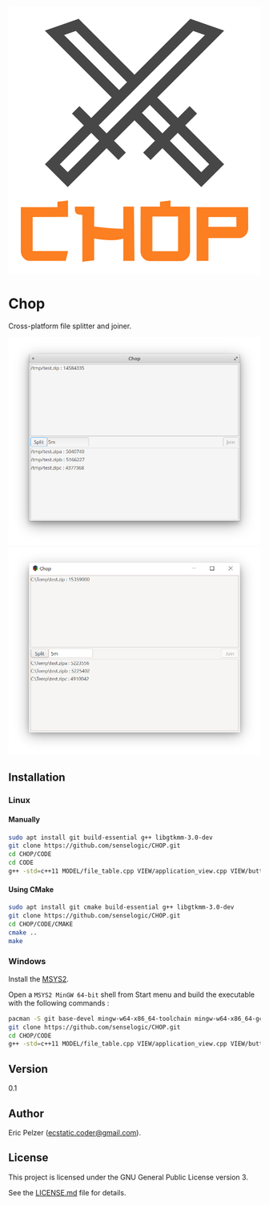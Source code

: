 ![](https://github.com/senselogic/CHOP/blob/master/LOGO/chop.png)

# Chop

Cross-platform file splitter and joiner.

![](https://github.com/senselogic/CHOP/blob/master/SCREENSHOT/screenshot_linux.png)
![](https://github.com/senselogic/CHOP/blob/master/SCREENSHOT/screenshot_windows.png)

## Installation

### Linux

#### Manually

```bash
sudo apt install git build-essential g++ libgtkmm-3.0-dev
git clone https://github.com/senselogic/CHOP.git
cd CHOP/CODE
cd CODE
g++ -std=c++11 MODEL/file_table.cpp VIEW/application_view.cpp VIEW/button_view.cpp VIEW/file_view.cpp chop.cpp $(pkg-config gtkmm-3.0 --cflags --libs | sed 's/ -I/ -isystem /g') -o chop
```

#### Using CMake

```bash
sudo apt install git cmake build-essential g++ libgtkmm-3.0-dev
git clone https://github.com/senselogic/CHOP.git
cd CHOP/CODE/CMAKE
cmake ..
make
```

### Windows

Install the [MSYS2](https://www.msys2.org/).

Open a `MSYS2 MinGW 64-bit` shell from Start menu and build the executable with the following commands :

```bash
pacman -S git base-devel mingw-w64-x86_64-toolchain mingw-w64-x86_64-gcc mingw-w64-x86_64-gtkmm3
git clone https://github.com/senselogic/CHOP.git
cd CHOP/CODE
g++ -std=c++11 MODEL/file_table.cpp VIEW/application_view.cpp VIEW/button_view.cpp VIEW/file_view.cpp chop.cpp $(pkg-config gtkmm-3.0 --cflags --libs | sed 's/ -I/ -isystem /g') -o chop.exe
```

## Version

0.1

## Author

Eric Pelzer (ecstatic.coder@gmail.com).

## License

This project is licensed under the GNU General Public License version 3.

See the [LICENSE.md](LICENSE.md) file for details.
